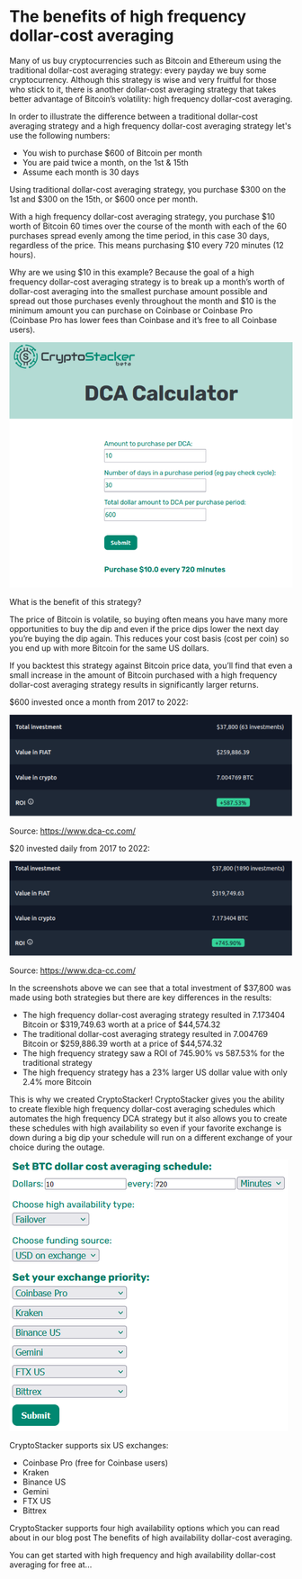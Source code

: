 # The benefits of high frequency dollar-cost averaging

Many of us buy cryptocurrencies such as Bitcoin and Ethereum using the traditional dollar-cost averaging strategy: every payday we buy some cryptocurrency.  Although this strategy is wise and very fruitful for those who stick to it, there is another dollar-cost averaging strategy that takes better advantage of Bitcoin’s volatility: high frequency dollar-cost averaging.

In order to illustrate the difference between a traditional dollar-cost averaging strategy and a high frequency dollar-cost averaging strategy let's use the following numbers:
- You wish to purchase $600 of Bitcoin per month
- You are paid twice a month, on the 1st & 15th
- Assume each month is 30 days

Using traditional dollar-cost averaging strategy, you purchase $300 on the 1st and $300 on the 15th, or $600 once per month.

With a high frequency dollar-cost averaging strategy, you purchase $10 worth of Bitcoin 60 times over the course of the month with each of the 60 purchases spread evenly among the time period, in this case 30 days, regardless of the price.  This means purchasing $10 every 720 minutes (12 hours).  

Why are we using $10 in this example?  Because the goal of a high frequency dollar-cost averaging strategy is to break up a month’s worth of dollar-cost averaging into the smallest purchase amount possible and spread out those purchases evenly throughout the month and $10 is the minimum amount you can purchase on Coinbase or Coinbase Pro (Coinbase Pro has lower fees than Coinbase and it’s free to all Coinbase users).

![screenshot](https://github.com/Brett-Lopez/CryptoStacker/blob/main/screenshots/blog1.PNG)

What is the benefit of this strategy?

The price of Bitcoin is volatile, so buying often means you have many more opportunities to buy the dip and even if the price dips lower the next day you’re buying the dip again.  This reduces your cost basis (cost per coin) so you end up with more Bitcoin for the same US dollars.

If you backtest this strategy against Bitcoin price data, you’ll find that even a small increase in the amount of Bitcoin purchased with a high frequency dollar-cost averaging strategy results in significantly larger returns.

$600 invested once a month from 2017 to 2022:

![screenshot](https://github.com/Brett-Lopez/CryptoStacker/blob/main/screenshots/blog2.PNG)

Source: https://www.dca-cc.com/

$20 invested daily from 2017 to 2022:

![screenshot](https://github.com/Brett-Lopez/CryptoStacker/blob/main/screenshots/blog3.PNG)

Source: https://www.dca-cc.com/


In the screenshots above we can see that a total investment of $37,800 was made using both strategies but there are key differences in the results:
- The high frequency dollar-cost averaging strategy resulted in 7.173404 Bitcoin or $319,749.63 worth at a price of $44,574.32
- The traditional dollar-cost averaging strategy resulted in 7.004769 Bitcoin or $259,886.39 worth at a price of $44,574.32
- The high frequency strategy saw a ROI of 745.90% vs 587.53% for the traditional strategy
- The high frequency strategy has a 23% larger US dollar value with only 2.4% more Bitcoin

This is why we created CryptoStacker!  CryptoStacker gives you the ability to create flexible high frequency dollar-cost averaging schedules which automates the high frequency DCA strategy but it also allows you to create these schedules with high availability so even if your favorite exchange is down during a big dip your schedule will run on a different exchange of your choice during the outage.

![screenshot](https://github.com/Brett-Lopez/CryptoStacker/blob/main/screenshots/blog4.PNG)

CryptoStacker supports six US exchanges:
- Coinbase Pro (free for Coinbase users)
- Kraken
- Binance US
- Gemini
- FTX US
- Bittrex

CryptoStacker supports four high availability options which you can read about in our blog post The benefits of high availability dollar-cost averaging.

You can get started with high frequency and high availability dollar-cost averaging for free at...
